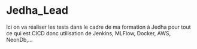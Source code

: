 # Jedha_Lead
Ici on va réaliser les tests dans le cadre de ma formation à Jedha pour tout ce qui est CICD donc utilisation de Jenkins, MLFlow, Docker, AWS, NeonDb,...
